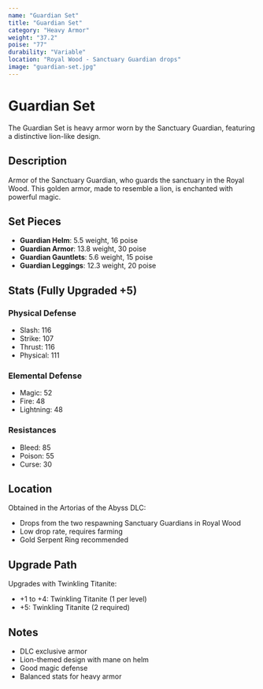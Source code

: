 ```yaml
---
name: "Guardian Set"
title: "Guardian Set"
category: "Heavy Armor"
weight: "37.2"
poise: "77"
durability: "Variable"
location: "Royal Wood - Sanctuary Guardian drops"
image: "guardian-set.jpg"
---
```


# Guardian Set

The Guardian Set is heavy armor worn by the Sanctuary Guardian, featuring a distinctive lion-like design.

## Description

Armor of the Sanctuary Guardian, who guards the sanctuary in the Royal Wood. This golden armor, made to resemble a lion, is enchanted with powerful magic.

## Set Pieces

- **Guardian Helm**: 5.5 weight, 16 poise
- **Guardian Armor**: 13.8 weight, 30 poise
- **Guardian Gauntlets**: 5.6 weight, 15 poise
- **Guardian Leggings**: 12.3 weight, 20 poise

## Stats (Fully Upgraded +5)

### Physical Defense
- Slash: 116
- Strike: 107
- Thrust: 116
- Physical: 111

### Elemental Defense
- Magic: 52
- Fire: 48
- Lightning: 48

### Resistances
- Bleed: 85
- Poison: 55
- Curse: 30

## Location

Obtained in the Artorias of the Abyss DLC:
- Drops from the two respawning Sanctuary Guardians in Royal Wood
- Low drop rate, requires farming
- Gold Serpent Ring recommended

## Upgrade Path

Upgrades with Twinkling Titanite:
- +1 to +4: Twinkling Titanite (1 per level)
- +5: Twinkling Titanite (2 required)

## Notes

- DLC exclusive armor
- Lion-themed design with mane on helm
- Good magic defense
- Balanced stats for heavy armor